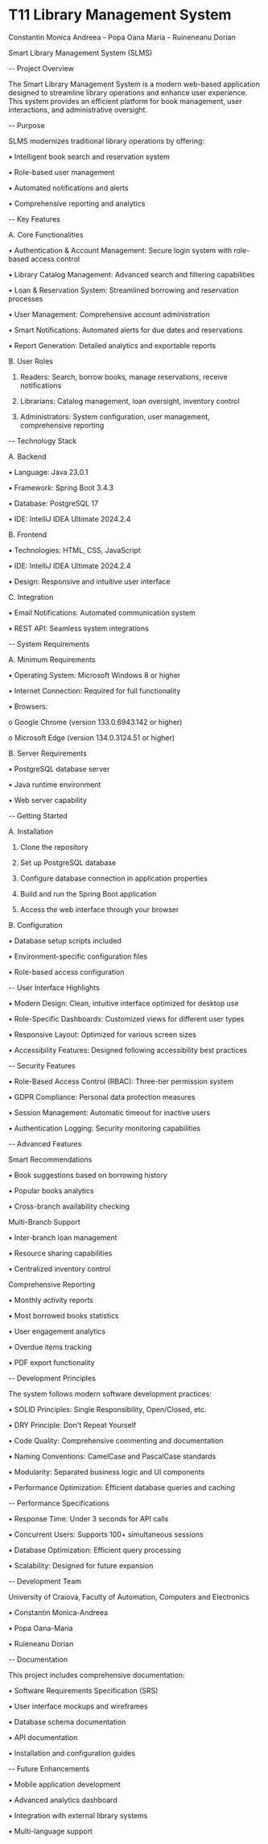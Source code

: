 # T11 Library Management System
Constantin Monica Andreea - Popa Oana Maria - Ruineneanu Dorian


Smart Library Management System (SLMS)

-- Project Overview

The Smart Library Management System is a modern web-based application designed to streamline library operations and enhance user experience. This system provides an efficient platform for book management, user interactions, and administrative oversight.

--  Purpose

SLMS modernizes traditional library operations by offering:

•	Intelligent book search and reservation system

•	Role-based user management

•	Automated notifications and alerts

•	Comprehensive reporting and analytics

 -- Key Features

A.	Core Functionalities

•	Authentication & Account Management: Secure login system with role-based access control

•	Library Catalog Management: Advanced search and filtering capabilities

•	Loan & Reservation System: Streamlined borrowing and reservation processes

•	User Management: Comprehensive account administration

•	Smart Notifications: Automated alerts for due dates and reservations

•	Report Generation: Detailed analytics and exportable reports

B.	User Roles

1.	Readers: Search, borrow books, manage reservations, receive notifications

2.	Librarians: Catalog management, loan oversight, inventory control

3.	Administrators: System configuration, user management, comprehensive reporting

-- Technology Stack

A.	Backend

•	Language: Java 23.0.1

•	Framework: Spring Boot 3.4.3

•	Database: PostgreSQL 17

•	IDE: IntelliJ IDEA Ultimate 2024.2.4

B.	Frontend

•	Technologies: HTML, CSS, JavaScript

•	IDE: IntelliJ IDEA Ultimate 2024.2.4

•	Design: Responsive and intuitive user interface

C.	Integration

•	Email Notifications: Automated communication system

•	REST API: Seamless system integrations

-- System Requirements

A.	Minimum Requirements

•	Operating System: Microsoft Windows 8 or higher

•	Internet Connection: Required for full functionality

•	Browsers: 

o	Google Chrome (version 133.0.6943.142 or higher)

o	Microsoft Edge (version 134.0.3124.51 or higher)

B.	Server Requirements

•	PostgreSQL database server

•	Java runtime environment

•	Web server capability

-- Getting Started

A.	Installation

1.	Clone the repository

2.	Set up PostgreSQL database

3.	Configure database connection in application properties

4.	Build and run the Spring Boot application

5.	Access the web interface through your browser

B.	Configuration

•	Database setup scripts included

•	Environment-specific configuration files

•	Role-based access configuration

-- User Interface Highlights

•	Modern Design: Clean, intuitive interface optimized for desktop use

•	Role-Specific Dashboards: Customized views for different user types

•	Responsive Layout: Optimized for various screen sizes

•	Accessibility Features: Designed following accessibility best practices

-- Security Features

•	Role-Based Access Control (RBAC): Three-tier permission system

•	GDPR Compliance: Personal data protection measures

•	Session Management: Automatic timeout for inactive users

•	Authentication Logging: Security monitoring capabilities

-- Advanced Features

Smart Recommendations

•	Book suggestions based on borrowing history

•	Popular books analytics

•	Cross-branch availability checking

Multi-Branch Support

•	Inter-branch loan management

•	Resource sharing capabilities

•	Centralized inventory control

Comprehensive Reporting

•	Monthly activity reports

•	Most borrowed books statistics

•	User engagement analytics

•	Overdue items tracking

•	PDF export functionality

-- Development Principles

The system follows modern software development practices:

•	SOLID Principles: Single Responsibility, Open/Closed, etc.

•	DRY Principle: Don't Repeat Yourself

•	Code Quality: Comprehensive commenting and documentation

•	Naming Conventions: CamelCase and PascalCase standards

•	Modularity: Separated business logic and UI components

•	Performance Optimization: Efficient database queries and caching

-- Performance Specifications

•	Response Time: Under 3 seconds for API calls

•	Concurrent Users: Supports 100+ simultaneous sessions

•	Database Optimization: Efficient query processing

•	Scalability: Designed for future expansion

-- Development Team

University of Craiova, Faculty of Automation, Computers and Electronics

•	Constantin Monica-Andreea

•	Popa Oana-Maria

•	Ruieneanu Dorian

-- Documentation

This project includes comprehensive documentation:

•	Software Requirements Specification (SRS)

•	User interface mockups and wireframes

•	Database schema documentation

•	API documentation

•	Installation and configuration guides

-- Future Enhancements

•	Mobile application development

•	Advanced analytics dashboard

•	Integration with external library systems

•	Multi-language support
